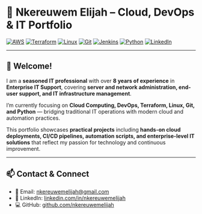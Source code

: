 # 🚀 Nkereuwem Elijah – Cloud, DevOps & IT Portfolio

[![AWS](https://img.shields.io/badge/AWS-Cloud-orange?logo=amazonaws)](https://aws.amazon.com/)
[![Terraform](https://img.shields.io/badge/Terraform-Infrastructure--as--Code-blueviolet?logo=terraform)](https://www.terraform.io/)
[![Linux](https://img.shields.io/badge/Linux-Server%20Administration-black?logo=linux)](https://www.linux.org/)
[![Git](https://img.shields.io/badge/Git-Version%20Control-orange?logo=git)](https://git-scm.com/)
[![Jenkins](https://img.shields.io/badge/Jenkins-CI%2FCD-red?logo=jenkins)](https://www.jenkins.io/)
[![Python](https://img.shields.io/badge/Python-Automation-yellow?logo=python)](https://www.python.org/)
[![LinkedIn](https://img.shields.io/badge/LinkedIn-Connect-blue?logo=linkedin)](https://www.linkedin.com/in/nkereuwemelijah)

---

## 👋 Welcome!

I am a **seasoned IT professional** with over **8 years of experience** in **Enterprise IT Support**, covering **server and network administration, end-user support, and IT infrastructure management**.

I’m currently focusing on **Cloud Computing, DevOps, Terraform, Linux, Git, and Python** — bridging traditional IT operations with modern cloud and automation practices.

This portfolio showcases **practical projects** including **hands-on cloud deployments, CI/CD pipelines, automation scripts, and enterprise-level IT solutions** that reflect my passion for technology and continuous improvement.

---

## 📫 Contact & Connect

- 📧 Email: [nkereuwemelijah@gmail.com](mailto:nkereuwemelijah@gmail.com)  
- 💼 LinkedIn: [linkedin.com/in/nkereuwemelijah](https://www.linkedin.com/in/nkereuwemelijah)  
- 💻 GitHub: [github.com/nkereuwemelijah](https://github.com/nkereuwemelijah)
